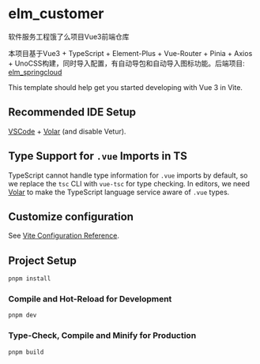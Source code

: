 # elm_customer

软件服务工程饿了么项目Vue3前端仓库

本项目基于Vue3 + TypeScript + Element-Plus + Vue-Router + Pinia + Axios + UnoCSS构建，同时导入配置，有自动导包和自动导入图标功能。后端项目: [elm_springcloud](https://github.com/JackieLinn/elm_springcloud)

This template should help get you started developing with Vue 3 in Vite.

## Recommended IDE Setup

[VSCode](https://code.visualstudio.com/) + [Volar](https://marketplace.visualstudio.com/items?itemName=Vue.volar) (and disable Vetur).

## Type Support for `.vue` Imports in TS

TypeScript cannot handle type information for `.vue` imports by default, so we replace the `tsc` CLI with `vue-tsc` for type checking. In editors, we need [Volar](https://marketplace.visualstudio.com/items?itemName=Vue.volar) to make the TypeScript language service aware of `.vue` types.

## Customize configuration

See [Vite Configuration Reference](https://vite.dev/config/).

## Project Setup

```sh
pnpm install
```

### Compile and Hot-Reload for Development

```sh
pnpm dev
```

### Type-Check, Compile and Minify for Production

```sh
pnpm build
```

